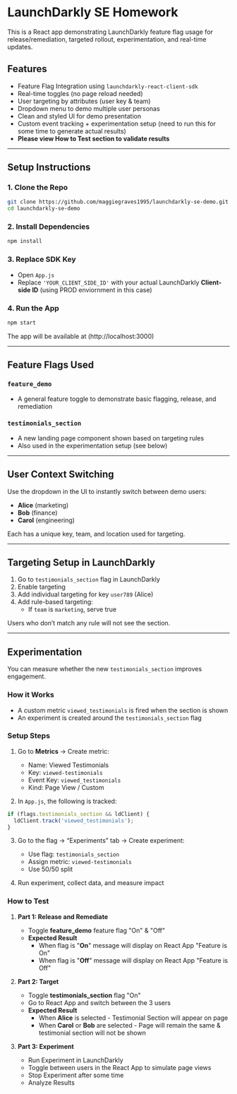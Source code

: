 # LaunchDarkly SE Homework

This is a React app demonstrating LaunchDarkly feature flag usage for release/remediation, targeted rollout, experimentation, and real-time updates.

## Features

- Feature Flag Integration using `launchdarkly-react-client-sdk`
- Real-time toggles (no page reload needed)
- User targeting by attributes (user key & team)
- Dropdown menu to demo multiple user personas
- Clean and styled UI for demo presentation
- Custom event tracking + experimentation setup (need to run this for some time to generate actual results)
- **Please view How to Test section to validate results**

---

## Setup Instructions

### 1. Clone the Repo
```bash
git clone https://github.com/maggiegraves1995/launchdarkly-se-demo.git
cd launchdarkly-se-demo
```

### 2. Install Dependencies
```bash
npm install
```

### 3. Replace SDK Key
- Open `App.js`
- Replace `'YOUR_CLIENT_SIDE_ID'` with your actual LaunchDarkly **Client-side ID** (using PROD enviornment in this case)

### 4. Run the App
```bash
npm start
```
The app will be available at (http://localhost:3000)

---

## Feature Flags Used

### `feature_demo`
- A general feature toggle to demonstrate basic flagging, release, and remediation

### `testimonials_section`
- A new landing page component shown based on targeting rules
- Also used in the experimentation setup (see below)

---

## User Context Switching
Use the dropdown in the UI to instantly switch between demo users:
- **Alice** (marketing)
- **Bob** (finance)
- **Carol** (engineering)

Each has a unique key, team, and location used for targeting.

---

## Targeting Setup in LaunchDarkly

1. Go to `testimonials_section` flag in LaunchDarkly
2. Enable targeting
3. Add individual targeting for key `user789` (Alice)
4. Add rule-based targeting:
   - If `team` is `marketing`, serve true

Users who don’t match any rule will not see the section.

---

## Experimentation

You can measure whether the new `testimonials_section` improves engagement.

### How it Works
- A custom metric `viewed_testimonials` is fired when the section is shown
- An experiment is created around the `testimonials_section` flag

### Setup Steps
1. Go to **Metrics** → Create metric:
   - Name: Viewed Testimonials
   - Key: `viewed-testimonials`
   - Event Key: `viewed_testimonials`
   - Kind: Page View / Custom

2. In `App.js`, the following is tracked:
```js
if (flags.testimonials_section && ldClient) {
  ldClient.track('viewed_testimonials');
}
```

3. Go to the flag → “Experiments” tab → Create experiment:
   - Use flag: `testimonials_section`
   - Assign metric: `viewed-testimonials`
   - Use 50/50 split

4. Run experiment, collect data, and measure impact

###  How to Test
1. **Part 1: Release and Remediate**
    - Toggle **feature_demo** feature flag "On" & "Off"
    - **Expected Result**
       - When flag is "**On**" message will display on React App "Feature is On"
       - When flag is "**Off**" message will display on React App "Feature is Off"
   
2. **Part 2: Target**
   - Toggle **testimonials_section** flag "On"
   - Go to React App and switch between the 3 users
   - **Expected Result**
     - When **Alice** is selected - Testimonial Section will appear on page
     - When **Carol** or **Bob** are selected - Page will remain the same & testimonial section will not be shown
    
3. **Part 3: Experiment**
   - Run Experiment in LaunchDarkly
   - Toggle between users in the React App to simulate page views
   - Stop Experiment after some time
   - Analyze Results 



